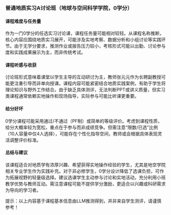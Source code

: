 ### 普通地质实习A讨论班（地球与空间科学学院，0学分）

#### 课程难度与任务量  
作为一门0学分的任选实习讨论课，课程任务量可能相对较轻。从课程名称推断，核心内容应围绕地质实习展开，可能涉及实地考察、数据分析和小组讨论等实践环节。由于无学分要求，推测作业或报告压力较小，考核形式可能以出勤、讨论参与度和实践成果展示为主，而非传统考试。

#### 课程听感与收获  
讨论班形式意味着课堂以学生主导的互动研讨为主，教师张元元作为长聘副教授可能更注重引导而非单向授课。课程内容可能紧密结合地质实践案例，有助于学生将理论知识与野外工作结合。由于缺乏具体测评，无法判断PPT或讲义质量，但实习类课程通常依赖实地操作和现场指导，实际参与可能比听课更重要。

#### 给分好坏  
0学分课程可能采用通过/不通过（PF制）或简单的等级评价。考虑到课程性质，给分大概率较为宽松，重点在于参与而非成绩竞争。但需注意“限数/已选”比例（10人容量中仅4人选择），可能存在个性化指导空间，教师或会根据具体表现灵活调整评价标准。

#### 总结与建议  
该课程适合对地质学有浓厚兴趣、希望获得实地操作经验的学生，尤其是地空学院相关专业学生作为实践补充。对于非必修学生，0学分设计降低了选课负担，可作为拓展视野的轻量级选择。建议选课学生主动参与讨论和实地活动，充分利用小班教学优势与教师互动。需注意课程可能不提供学分激励，更适合以兴趣或科研需求为导向的学习者。

提示：以上内容基于课程基本信息由LLM推测得到，并非来自学生测评，请谨慎参考！
